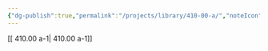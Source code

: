 ```yaml
---
{"dg-publish":true,"permalink":"/projects/library/410-00-a/","noteIcon":"0","created":"2024-01-05T00:31:16.514+09:00","updated":"2024-01-05T00:32:24.326+09:00"}
---
```





[[ 410.00 a-1\| 410.00 a-1]]